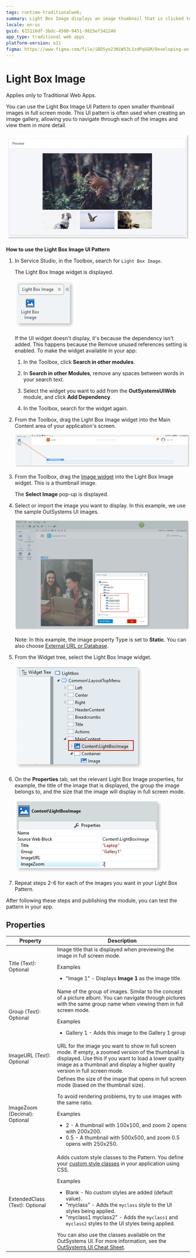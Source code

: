 ```yaml
---
tags: runtime-traditionalweb; 
summary: Light Box Image displays an image thumbnail that is clicked to open a fullscreen image.
locale: en-us
guid: 615116df-3bdc-4500-9451-9815ef342240
app_type: traditional web apps
platform-version: o11
figma: https://www.figma.com/file/iBD5yo23NiW53L1zdPqGGM/Developing-an-Application?type=design&node-id=222%3A94&mode=design&t=ANpsYvOCthr9AWot-1
---
```


# Light Box Image

<div class="info" markdown="1">

Applies only to Traditional Web Apps.

</div>

You can use the Light Box Image UI Pattern to open smaller thumbnail images in full screen mode. This UI pattern is often used when creating an image gallery, allowing you to navigate through each of the images and view them in more detail.  

![](<images/lightboximage-15-ss.png>)

**How to use the Light Box Image UI Pattern**

1. In Service Studio, in the Toolbox, search for `Light Box Image`.

    The Light Box Image widget is displayed.

    ![](<images/lightboximage-12-ss.png>)

    If the UI widget doesn't display, it's because the dependency isn't added. This happens because the Remove unused references setting is enabled. To make the widget available in your app:

    1. In the Toolbox, click **Search in other modules**.

    1. In **Search in other Modules**, remove any spaces between words in your search text.
    
    1. Select the widget you want to add from the **OutSystemsUIWeb** module, and click **Add Dependency**. 
    
    1. In the Toolbox, search for the widget again.

1. From the Toolbox, drag the Light Box Image widget into the Main Content area of your application's screen.

    ![](<images/lightboximage-13-ss.png>)

1. From the Toolbox, drag the [Image widget](<../../../../../ref/lang/auto/class-image-widget.md>) into the Light Box Image widget. This is a thumbnail image.

    The **Select Image** pop-up is displayed.

1. Select or import the image you want to display. In this example, we use the sample OutSystems UI images.

    ![](<images/lightboximage-9-ss.png>)

    Note: In this example, the image property Type is set to **Static**. You can also choose [External URL or Database](../../../../../develop/ui/image/display-image.md).

1. From the Widget tree, select the Light Box Image widget.

    ![](<images/lightboximage-14-ss.png>)

1. On the **Properties** tab, set the relevant Light Box Image properties, for example, the title of the image that is displayed, the group the image belongs to, and the size that the image will display in full screen mode.

     ![](<images/lightboximage-10-ss.png>)

1. Repeat steps 2-6 for each of the images you want in your Light Box Pattern.

After following these steps and publishing the module, you can test the pattern in your app.

## Properties

| Property | Description |
|---|---|
| Title (Text): Optional | Image title that is displayed when previewing the image in full screen mode. <p>Examples<ul><li>"Image 1" - Displays **Image 1** as the image title. </li></ul></p> |
| Group (Text): Optional | Name of the group of images. Similar to the concept of a picture album. You can navigate through pictures with the same group name when viewing them in full screen mode.<p>Examples<ul><li>Gallery 1 - Adds this image to the Gallery 1 group</li></ul></p> |
| ImageURL (Text): Optional | URL for the image you want to show in full screen mode. If empty, a zoomed version of the thumbnail is displayed. Use this if you want to load a lower quality image as a thumbnail and display a higher quality version in full screen mode. |
| ImageZoom (Decimal): Optional | Defines the size of the image that opens in full screen mode (based on the thumbnail size).<p>To avoid rendering problems, try to use images with the same ratio.<p>Examples</p><ul><li>2 - A thumbnail with 100x100, and zoom 2 opens with 200x200.</li><li> 0.5 - A thumbnail with 500x500, and zoom 0.5 opens with 250x250.</li></ul></p> |
| ExtendedClass (Text): Optional | Adds custom style classes to the Pattern. You define your [custom style classes](../../../../../develop/ui/look-feel/css.md) in your application using CSS. <p>Examples <ul><li>Blank - No custom styles are added (default value).</li><li>"myclass" - Adds the ``myclass`` style to the UI styles being applied.</li><li>"myclass1 myclass2" - Adds the ``myclass1`` and ``myclass2`` styles to the UI styles being applied.</li></ul></p>You can also use the classes available on the OutSystems UI. For more information, see the [OutSystems UI Cheat Sheet](https://outsystemsui.outsystems.com/OutSystemsUIWebsite/CheatSheet). |
